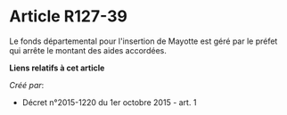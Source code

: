 # Article R127-39

Le fonds départemental pour l'insertion de Mayotte est géré par le préfet qui arrête le montant des aides accordées.

**Liens relatifs à cet article**

_Créé par_:

  - Décret n°2015-1220 du 1er octobre 2015 - art. 1
